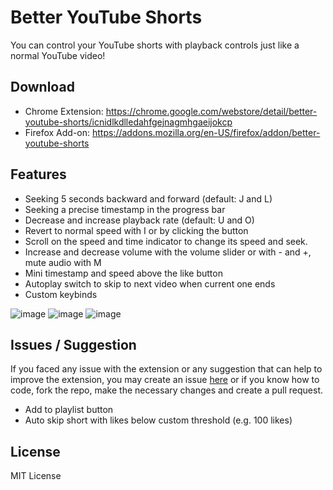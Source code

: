 # Better YouTube Shorts

You can control your YouTube shorts with playback controls just like a normal YouTube video!

## Download

* Chrome Extension: https://chrome.google.com/webstore/detail/better-youtube-shorts/icnidlkdlledahfgejnagmhgaeijokcp
* Firefox Add-on: https://addons.mozilla.org/en-US/firefox/addon/better-youtube-shorts

## Features
* Seeking 5 seconds backward and forward (default: J and L)
* Seeking a precise timestamp in the progress bar
* Decrease and increase playback rate (default: U and O)
* Revert to normal speed with I or by clicking the button
* Scroll on the speed and time indicator to change its speed and seek.
* Increase and decrease volume with the volume slider or with - and +, mute audio with M
* Mini timestamp and speed above the like button
* Autoplay switch to skip to next video when current one ends
* Custom keybinds

![image](https://user-images.githubusercontent.com/80070435/219866197-2401c0d0-2632-45ed-9152-f1024828f46f.png)
![image](https://user-images.githubusercontent.com/80070435/219866370-d1acbd50-049b-47ef-9688-19d1dc4efe91.png)
![image](https://user-images.githubusercontent.com/80070435/219866388-13770811-674d-4681-be32-c7d27f35c000.png)

## Issues / Suggestion
If you faced any issue with the extension or any suggestion that can help to improve the extension, you may create an issue [here](https://github.com/ynshung/better-yt-shorts/issues) or if you know how to code, fork the repo, make the necessary changes and create a pull request.

* Add to playlist button
* Auto skip short with likes below custom threshold (e.g. 100 likes)

## License

MIT License
